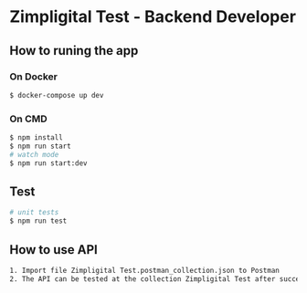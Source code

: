 # Zimpligital Test - Backend Developer

## How to runing the app

### On Docker
```bash
$ docker-compose up dev
```

### On CMD
```bash
$ npm install
$ npm run start
# watch mode
$ npm run start:dev
```

## Test

```bash
# unit tests
$ npm run test
```

## How to use API
```bash
1. Import file Zimpligital Test.postman_collection.json to Postman
2. The API can be tested at the collection Zimpligital Test after successfully running the app.
```